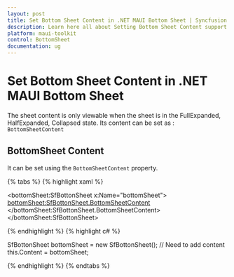 ```yaml
---
layout: post
title: Set Bottom Sheet Content in .NET MAUI Bottom Sheet | Syncfusion
description: Learn here all about Setting Bottom Sheet Content support in Syncfusion .NET MAUI Bottom Sheet (SfBottomSheet) control and more.
platform: maui-toolkit
control: BottomSheet
documentation: ug
---
```


# Set Bottom Sheet Content in .NET MAUI Bottom Sheet

The sheet content is only viewable when the sheet is in the FullExpanded, HalfExpanded, Collapsed state. Its content can be set as : `BottomSheetContent`

## BottomSheet Content

It can be set using the `BottomSheetContent` property.

{% tabs %}
{% highlight xaml %}

<bottomSheet:SfBottonSheet x:Name="bottomSheet">
    <bottomSheet:SfBottonSheet.BottomSheetContent>
        <!-- Need to add content-->
    </bottomSheet:SfBottonSheet.BottomSheetContent>
</bottomSheet:SfBottonSheet>
	
{% endhighlight %}
{% highlight c# %}
        
SfBottonSheet bottomSheet = new SfBottonSheet();
// Need to add content
this.Content = bottomSheet;
  
{% endhighlight %}
{% endtabs %}